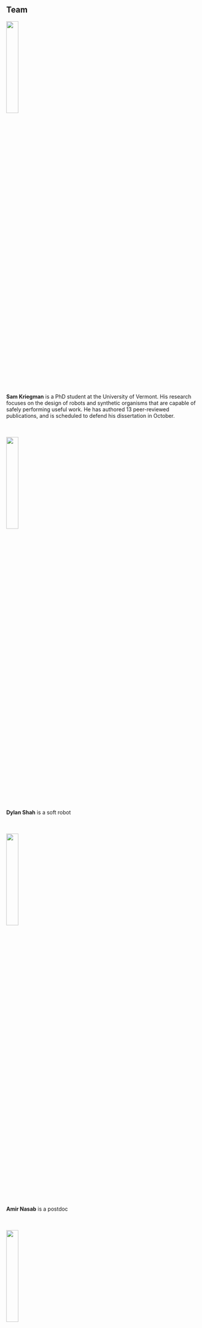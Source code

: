 ## Team


<img src="https://cdorgs.github.io/img/sam.jpg" width="25%">

**Sam Kriegman** is a PhD student at the University of Vermont. His research focuses on the design of robots and synthetic organisms that are capable of safely performing useful work. He has authored 13 peer-reviewed publications, and is scheduled to defend his dissertation in October.
<br><br><br>


<img src="https://cdorgs.github.io/img/dylan.jpg" width="25%">

**Dylan Shah** is a soft robot
<br><br><br>


<img src="https://cdorgs.github.io/img/amir.jpg" width="25%">

**Amir Nasab** is a postdoc
<br><br><br>


<img src="https://cdorgs.github.io/img/steph.jpg" width="25%">

**Steph Walker** is a postdoc
<br><br><br>



<img src="https://cdorgs.github.io/img/mike.jpg" width="40%">

**Michael Levin** is the Vannevar Bush Professor of Biology at Tufts University, and the director of the [Allen Discovery Center at Tufts](https://allencenter.tufts.edu/). His work uses developmental biophysics, cognitive science, and computational modeling approaches to understand tissue plasticity, especially focused on bioelectrical information processing in non-neural cell networks. Working at the intersection of regenerative biology and basal cognition, his group seeks to develop new applications in birth defects, regeneration, cancer, and synthetic morphology by learning how cell collectives make morphological decisions and cracking that code to motivate them toward desired anatomical outcomes.
<br><br><br>

<img src="https://cdorgs.github.io/img/josh.jpg" width="25%">

**Josh Bongard** is the Veinott Professor of Computer Science at the University of Vermont and the director of the [Morphology, Evolution & Cognition Laboratory](https://www.meclab.org/). His work involves computational approaches to the automated design and manufacture of soft-, evolved-, and crowdsourced robots, as well as living systems. A PECASE, TR35, and Microsoft New Faculty Fellow award recipient, he has received funding from NSF, NASA, DARPA, the U.S. Army Research Office and the Sloan Foundation. He has authored 34 and 76 peer-reviewed journal and conference publications respectively, and is the author of the book How The Body Shapes the Way We Think. He runs an evolutionary robotics MOOC through [reddit.com](https://www.reddit.com/r/ludobots/wiki/index#welcome) and a robotics outreach program, Twitch Plays Robotics.


<img src="https://cdorgs.github.io/img/rebecca.jpg" width="25%">

**Rebecca Kramer-Bottiglio** is the boss.
<br><br><br>

